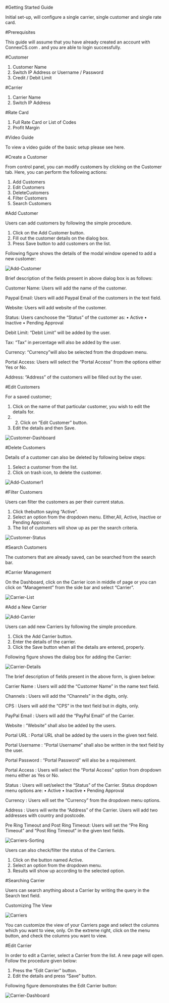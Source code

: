 #Getting Started Guide

Initial set-up, will configure a single carrier, single customer and single rate card.

#Prerequisites

This guide will assume that you have already created an account with ConnexCS.com . and you are able to login successfully.

#Customer

1. Customer Name
2. Switch IP Address or Username / Password
3. Credit / Debit Limit

#Carrier

1. Carrier Name
2. Switch IP Address

#Rate Card

1. Full Rate Card or List of Codes
2. Profit Margin

#Video Guide

To view a video guide of the basic setup please see here.

#Create a Customer

From control panel, you can modify customers by clicking on the Customer tab. Here, you can perform the following actions:

1. Add Customers
2. Edit Customers
3. DeleteCustomers
4. Filter Customers
5. Search Customers

#Add Customer

Users can add customers by following the simple procedure.

1. Click on the Add Customer button.
2. Fill out the customer details on the dialog box.
3. Press Save button to add customers on the list. 

Following figure shows the details of the modal window opened to add a new customer:

<img src="https://raw.githubusercontent.com/digipigeon/connexcs-user-docs/master/img/add-customer.png" alt="Add-Customer"/>

Brief description of the fields present in above dialog box is as follows:

Customer Name: Users will add the name of the customer.

Paypal Email: Users will add Paypal Email of the customers in the text field.

Website: Users will add website of the customer.

Status:	Users canchoose the “Status” of the customer as:
	• Active
	• Inactive
	• Pending Approval

Debit Limit: “Debit Limit” will be added by the user.

Tax: “Tax” in percentage will also be added by the user.

Currency: “Currency”will also be selected from the dropdown menu.

Portal Access: Users will select the “Portal Access” from the options either Yes or No.

Address: “Address” of the customers will be filled out by the user. 

#Edit Customers

For a saved customer;

1. Click on the name of that particular customer, you wish to edit the details for.
2. 2. Click on “Edit Customer” button.
3. Edit the details and then Save.

<img src="https://raw.githubusercontent.com/digipigeon/connexcs-user-docs/master/img/customer-dashboard.png" alt="Customer-Dashboard"/>

#Delete Customers

Details of a customer can also be deleted by following below steps:

1. Select a customer from the list.
2. Click on trash icon, to delete the customer.

<img src="https://raw.githubusercontent.com/digipigeon/connexcs-user-docs/master/img/add-Customer1.png" alt="Add-Customer1"/>

#Filter Customers

Users can filter the customers as per their current status.

1. Click thebutton saying “Active”.
2. Select an option from the dropdown menu. Either,All, Active, Inactive or Pending Approval.
3. The list of customers will show up as per the search criteria.

<img src="https://raw.githubusercontent.com/digipigeon/connexcs-user-docs/master/img/customer-status.png" alt="Customer-Status"/>

#Search Customers

The customers that are already saved, can be searched from the search bar.

#Carrier Management

On the Dashboard, click on the Carrier icon in middle of page or you can click on “Management” from the side bar and select “Carrier”.

<img src="https://raw.githubusercontent.com/digipigeon/connexcs-user-docs/master/img/carrier-list.png" alt="Carrier-List"/>

#Add a New Carrier

<img src="https://raw.githubusercontent.com/digipigeon/connexcs-user-docs/master/img/add-carriers.png" alt="Add-Carrier"/>

Users can add new Carriers by following the simple procedure.

1.	Click the Add Carrier button.
2.	Enter the details of the carrier.
3.	Click the Save button when all the details are entered, properly.

Following figure shows the dialog box for adding the Carrier:

<img src="https://raw.githubusercontent.com/digipigeon/connexcs-user-docs/master/img/carrier-details.png" alt="Carrier-Details"/>

The brief description of fields present in the above form, is given below:

Carrier Name    :	Users will add the “Customer Name” in the name text field.

Channels        :	Users will add the “Channels” in the digits, only.

CPS             :	Users will add the “CPS” in the text field but in digits, only.

PayPal Email    :	Users will add the “PayPal Email” of the Carrier.

Website         :	“Website” shall also be added by the users.

Portal URL      :	Portal URL shall be added by the users in the given text field.

Portal Username :	“Portal Username” shall also be written in the text field by the user.

Portal Password	: “Portal Password” will also be a requirement. 

Portal Access   :	Users will select the “Portal Access” option from dropdown menu either as Yes or No.

Status          : Users will set/select the “Status” of the Carrier. Status dropdown menu options are:
                  •	Active
                  •	Inactive
                  •	Pending Approval


Currency        :	Users will set the “Currency” from the dropdown menu options.

Address         :	Users will write the “Address” of the Carrier. Users will add two addresses with country and postcode.

Pre Ring Timeout and Post Ring Timeout: 	Users will set the “Pre Ring Timeout” and “Post Ring Timeout” in the given text fields.

<img src="https://raw.githubusercontent.com/digipigeon/connexcs-user-docs/master/img/carriers-sorting.png" alt="Carriers-Sorting"/>

Users can also check/filter the status of the Carriers. 

1.	Click on the button named Active.
2.	Select an option from the dropdown menu.
3.	Results will show up according to the selected option.

#Searching Carrier

Users can search anything about a Carrier by writing the query in the Search text field.

Customizing The View

<img src="https://raw.githubusercontent.com/digipigeon/connexcs-user-docs/master/img/carriers.png" alt="Carriers"/>

You can customize the view of your Carriers page and select the columns which you want to view, only.
On the extreme right, click on the menu button, and check the columns you want to view.

#Edit Carrier

In order to edit a Carrier, select a Carrier from the list. A new page will open. Follow the procedure given below:

1.	Press the “Edit Carrier” button.
2.	Edit the details and press “Save” button.

Following figure demonstrates the Edit Carrier button:

<img src="https://raw.githubusercontent.com/digipigeon/connexcs-user-docs/master/img/carrier-dashboard.png" alt="Carrier-Dashboard"/>

